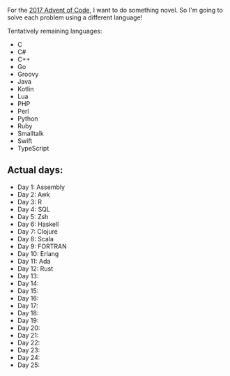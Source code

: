 For the [2017 Advent of Code](https://adventofcode.com/2017), I want to do something novel. So I'm going to solve each problem using a different language!

Tentatively remaining languages:
* C
* C#
* C++
* Go
* Groovy
* Java
* Kotlin
* Lua
* PHP
* Perl
* Python
* Ruby
* Smalltalk
* Swift
* TypeScript

## Actual days:

* Day 1: Assembly
* Day 2: Awk
* Day 3: R
* Day 4: SQL
* Day 5: Zsh
* Day 6: Haskell
* Day 7: Clojure
* Day 8: Scala
* Day 9: FORTRAN
* Day 10: Erlang
* Day 11: Ada
* Day 12: Rust
* Day 13:
* Day 14:
* Day 15:
* Day 16:
* Day 17:
* Day 18:
* Day 19:
* Day 20:
* Day 21:
* Day 22:
* Day 23:
* Day 24:
* Day 25:

